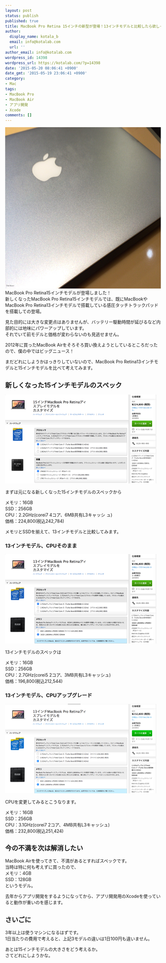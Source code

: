 ```yaml
---
layout: post
status: publish
published: true
title: MacBook Pro Retina 15インチの新型が登場！13インチモデルと比較したら欲しくなってきた！
author:
  display_name: kotala_b
  email: info@kotalab.com
  url: ''
author_email: info@kotalab.com
wordpress_id: 14398
wordpress_url: https://kotalab.com/?p=14398
date: '2015-05-20 08:06:41 +0900'
date_gmt: '2015-05-19 23:06:41 +0900'
category:
- Mac
tags:
- MacBook Pro
- MacBook Air
- アプリ開発
- Xcode
comments: []
---
```

<p><img src="/wp-content/uploads/2015/05/new-macbook-pro-15_20150520_04.jpg" alt="New macbook pro 15 20150520 04" width="780" height ="520" class="aligncenter size-large" /><br />
MacBook Pro Retina15インチモデルが登場しました！<br />
新しくなったMacBook Pro Retina15インチモデルでは、既にMacBookやMacBook Pro Retina13インチモデルで搭載している感圧タッチトラックパッドを搭載しての登場。</p>
<p>見た目的には大きな変更点はありませんが、バッテリー駆動時間が延びるなど内部的には地味にパワーアップしています。<br />
それでいて前モデルと価格が変わらないのも見逃せません。</p>
<p>2012年に買ったMacBook Airをそろそろ買い換えようとしているところだったので、僕の中ではビッグニュース！</p>
<p>まだどれにしようかはっきりしていないので、MacBook Pro Retina13インチモデルと15インチモデルを比べて考えてみます。</p>
<!--more-->
<h2>新しくなった15インチモデルのスペック</h2>
<p><img src="/wp-content/uploads/2015/05/new-macbook-pro-15_20150520_01.png" alt="New macbook pro 15 20150520 01" width="489" height ="286" class="aligncenter size-large" /></p>
<p>まずは元になる新しくなった15インチモデルのスペックから</p>
<p>メモリ：16GB<br />
SSD：256GB<br />
CPU：2.2GHz(corei7 4コア、6MB共有L3キャッシ ュ)<br />
価格：224,800(税込242,784)</p>
<p>メモリとSSDを揃えて、13インチモデルと比較してみます。</p>
<h3>13インチモデル、CPUそのまま</h3>
<p><img src="/wp-content/uploads/2015/05/new-macbook-pro-15_20150520_02.png" alt="New macbook pro 15 20150520 02" width="489" height ="288" class="aligncenter size-large" /></p>
<p>13インチモデルのスペックは</p>
<p>メモリ：16GB<br />
SSD：256GB<br />
CPU：2.7GHz(corei5 2コア、3MB共有L3キャッシュ)<br />
価格：196,800(税込212,544)</p>
<h3>13インチモデル、CPUアップグレード</h3>
<p><img src="/wp-content/uploads/2015/05/new-macbook-pro-15_20150520_03.png" alt="New macbook pro 15 20150520 03" width="489" height ="288" class="aligncenter size-large" /></p>
<p>CPUを変更してみるとこうなります。</p>
<p>メモリ：16GB<br />
SSD：256GB<br />
CPU：3.1GHz(corei7 2コア、4MB共有L3キャッシュ)<br />
価格：232,800(税込251,424)</p>
<h2>今の不満を次は解消したい</h2>
<p>MacBook Airを使ってきて、不満があるとすればスペックです。<br />
当時は特に何も考えずに買ったので、<br />
メモリ：4GB<br />
SSD：128GB<br />
というモデル。</p>
<p>去年からアプリ開発をするようになってから、アプリ開発用のXcodeを使っていると動作が重いのを感じます。</p>
<h2>さいごに</h2>
<p>3年以上は使うマシンになるはずです。<br />
1日当たりの費用で考えると、上記3モデルの違いは1日100円も違いません。</p>
<p>あとは15インチモデルの大きさをどう考えるか。<br />
さてどれにしようかな。</p>
